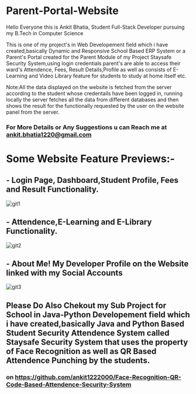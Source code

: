 # Parent-Portal-Website
Hello Everyone this is Ankit Bhatia, Student Full-Stack Developer pursuing my B.Tech in Computer Science

This is one of my project's in Web Developement field  which i have created,basically Dynamic and Responsive School Based ERP System or a Parent's Portal created for the Parent Module of my Project Staysafe Security System,using login credentials parent's are able to access their ward's Attendence, Fees, Result Details,Profile as well as consists of E-Learning and Video Library feature for students to study at home itself etc.

Note:All the data displayed on the website is fetched from the server according to the student whose credentails have been logged in, running locally the server fetches all the data from different databases and then shows the result for the functionally requested by the user on the website panel from the server.

### For More Details or Any Suggestions u can Reach me at ankit.bhatia1220@gmail.com




# Some Website Feature Previews:-

## - Login Page, Dashboard,Student Profile, Fees and Result Functionality.

![git1](https://user-images.githubusercontent.com/60085587/85236853-56c65800-b43f-11ea-80c9-308632c43988.gif)

## - Attendence,E-Learning and E-Library Functionality.

![git2](https://user-images.githubusercontent.com/60085587/85236911-d5bb9080-b43f-11ea-9d9c-0d27b6fbf4ca.gif)

## - About Me! My Developer Profile on the Website linked with my Social Accounts

![git3](https://user-images.githubusercontent.com/60085587/85236951-31861980-b440-11ea-9e1e-5d2dab814465.gif)



## Please Do Also Chekout my Sub Project for School in Java-Python Developement field  which i have created,basically Java and Python Based Student Security Attendence System called Staysafe Security System that uses the property of Face Recognition as well as QR Based Attendence Punching by the students.
### on https://github.com/ankit1222000/Face-Recognition-QR-Code-Based-Attendence-Security-System

